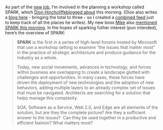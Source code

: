 As part of the [new
job](http://devhawk.net/2006/01/24/Architect+On+The+Edge.aspx), I’m
involved in the planning a workshop called SPARK, which [Dion
Hinchcliffe](http://hinchcliffe.org/)[blogged
about](http://blogs.zdnet.com/Hinchcliffe/?p=5) this morning. (Dion also
writes a [blog here](http://web2.wsj2.com/) - bringing the total to
three - so I created a [combined
feed](http://feedjumbler.com/88756a0/rss.xml) just to keep track of all
the places he writes). My new boss
[Mike](http://blogs.technet.com/michael_platt/default.aspx) also
[mentioned SPARK this
morning](http://blogs.technet.com/michael_platt/archive/2006/02/09/419148.aspx).
In the hopes of sparking futher interest (pun intended), here’s the
overview of SPARK:

> **SPARK** is the first in a series of high-level forums hosted by
> Microsoft that use a workshop setting to examine “the issues that
> matter most” in the practice of strategic architecture and produce
> guidance for the industry as a whole.
>
> Today, new social movements, advances in technology, and forces within
> business are overlapping to create a landscape glutted with challenges
> and opportunities. In many cases, these forces have driven the
> deployment of new technologies and the adoption of new behaviors,
> adding multiple layers to an already complex set of issues that must
> be navigated. Architects are searching for a solution that helps
> manage this complexity.
>
> SOA, Software as a Service, Web 2.0, and Edge are all elements of the
> solution, but are they the complete picture? Are they a sufficient
> answer to the issues?  Can they be used together in a productive and
> efficient fashion? What matters most?

